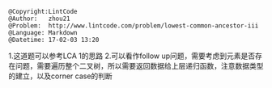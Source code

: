 ```
@Copyright:LintCode
@Author:   zhou21
@Problem:  http://www.lintcode.com/problem/lowest-common-ancestor-iii
@Language: Markdown
@Datetime: 17-02-03 13:20
```

1.这道题可以参考LCA 1的思路
2.可以看作follow up问题，需要考虑到元素是否存在问题，需要遍历整个二叉树，所以需要返回数据给上层递归函数，注意数据类型的建立，以及corner case的判断